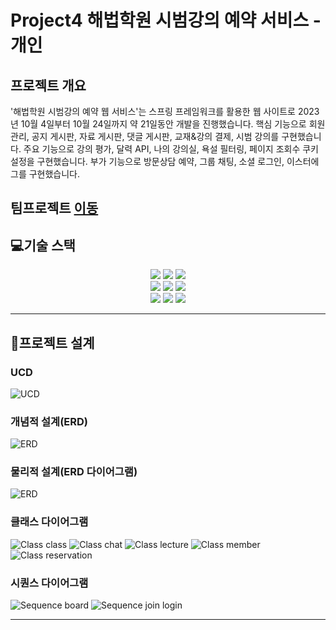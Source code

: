 # Project4 해법학원 시범강의 예약 서비스 - 개인

## 프로젝트 개요
'해법학원 시범강의 예약 웹 서비스'는 스프링 프레임워크를 활용한 웹 사이트로 2023년 10월 4일부터 10월 24일까지 약 21일동안 개발을 진행했습니다. 핵심 기능으로 회원 관리, 공지 게시판, 자료 게시판, 댓글 게시판, 교재&강의 결제, 시범 강의를 구현했습니다. 주요 기능으로 강의 평가, 달력 API, 나의 강의실, 욕설 필터링, 페이지 조회수 쿠키 설정을 구현했습니다. 부가 기능으로 방문상담 예약, 그룹 채팅, 소셜 로그인, 이스터에그를 구현했습니다. 

## 팀프로젝트 [이동](https://github.com/chunjae-luigi/project4)

## 💻기술 스택
<div style="text-align:center;"> 
  <img src="https://img.shields.io/badge/html5-E34F26?style=for-the-badge&logo=html5&logoColor=white">
  <img src="https://img.shields.io/badge/css-1572B6?style=for-the-badge&logo=css3&logoColor=white"> 
  <img src="https://img.shields.io/badge/javascript-F7DF1E?style=for-the-badge&logo=javascript&logoColor=black"> 
  <br>
  <img src="https://img.shields.io/badge/mariaDB-003545?style=for-the-badge&logo=mariaDB&logoColor=white"> 
  <img src="https://img.shields.io/badge/Java-ED8B00?style=for-the-badge&logo=openjdk&logoColor=white"> 
  <img src="https://img.shields.io/badge/apache tomcat-F8DC75?style=for-the-badge&logo=apachetomcat&logoColor=black"> 
  <br>
  <img src="https://img.shields.io/badge/git-F05032?style=for-the-badge&logo=git&logoColor=white"> 
  <img src="https://img.shields.io/badge/github-181717?style=for-the-badge&logo=github&logoColor=white"> 
  <img src="https://img.shields.io/badge/jquery-0769AD?style=for-the-badge&logo=jquery&logoColor=white">
  <br>
</div>

---
## 📝프로젝트 설계

### UCD
![UCD](/readme/project04_UCD.png)

### 개념적 설계(ERD)
![ERD](/readme/project04_logic.png)

### 물리적 설계(ERD 다이어그램)
![ERD](/readme/project04_database.png)

### 클래스 다이어그램
![Class class](/readme/project4_class_board.png)
![Class chat](/readme/project4_class_chat.png)
![Class lecture](/readme/project4_class_lecture.png)
![Class member](/readme/project4_class_member.png)
![Class reservation](/readme/project4_class_reservation.png)


### 시퀀스 다이어그램
![Sequence board](/readme/project04_sequence_board.png)
![Sequence join login](/readme/project04_sequence_joinlogin.png)

---

[//]: # (## 🔧기능 구현)
